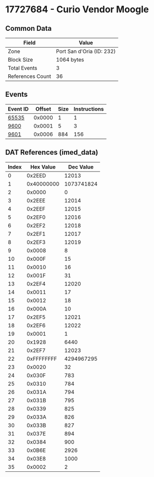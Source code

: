 # 17727684 - Curio Vendor Moogle

## Common Data

| Field            | Value                     |
|------------------|---------------------------|
| Zone             | Port San d'Oria (ID: 232) |
| Block Size       | 1064 bytes                |
| Total Events     | 3                         |
| References Count | 36                        |

## Events

| Event ID            | Offset   |   Size |   Instructions |
|---------------------|----------|--------|----------------|
| [65535](./65535.md) | 0x0000   |      1 |              1 |
| [9600](./9600.md)   | 0x0001   |      5 |              3 |
| [9601](./9601.md)   | 0x0006   |    884 |            156 |

## DAT References (imed_data)

|   Index | Hex Value   |   Dec Value |
|---------|-------------|-------------|
|       0 | 0x2EED      |       12013 |
|       1 | 0x40000000  |  1073741824 |
|       2 | 0x0000      |           0 |
|       3 | 0x2EEE      |       12014 |
|       4 | 0x2EEF      |       12015 |
|       5 | 0x2EF0      |       12016 |
|       6 | 0x2EF2      |       12018 |
|       7 | 0x2EF1      |       12017 |
|       8 | 0x2EF3      |       12019 |
|       9 | 0x0008      |           8 |
|      10 | 0x000F      |          15 |
|      11 | 0x0010      |          16 |
|      12 | 0x001F      |          31 |
|      13 | 0x2EF4      |       12020 |
|      14 | 0x0011      |          17 |
|      15 | 0x0012      |          18 |
|      16 | 0x000A      |          10 |
|      17 | 0x2EF5      |       12021 |
|      18 | 0x2EF6      |       12022 |
|      19 | 0x0001      |           1 |
|      20 | 0x1928      |        6440 |
|      21 | 0x2EF7      |       12023 |
|      22 | 0xFFFFFFFF  |  4294967295 |
|      23 | 0x0020      |          32 |
|      24 | 0x030F      |         783 |
|      25 | 0x0310      |         784 |
|      26 | 0x031A      |         794 |
|      27 | 0x031B      |         795 |
|      28 | 0x0339      |         825 |
|      29 | 0x033A      |         826 |
|      30 | 0x033B      |         827 |
|      31 | 0x037E      |         894 |
|      32 | 0x0384      |         900 |
|      33 | 0x0B6E      |        2926 |
|      34 | 0x03E8      |        1000 |
|      35 | 0x0002      |           2 |
